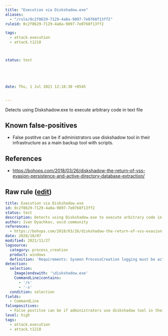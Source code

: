 ```yaml
---
title: "Execution via Diskshadow.exe"
aliases:
  - "/rule/0c2f8629-7129-4a8a-9897-7e0768f13ff2"
ruleid: 0c2f8629-7129-4a8a-9897-7e0768f13ff2

tags:
  - attack.execution
  - attack.t1218



status: test





date: Thu, 1 Jul 2021 12:18:30 +0545


---
```


Detects using Diskshadow.exe to execute arbitrary code in text file

<!--more-->


## Known false-positives

* False postitve can be if administrators use diskshadow tool in their infrastructure as a main backup tool with scripts.



## References

* https://bohops.com/2018/03/26/diskshadow-the-return-of-vss-evasion-persistence-and-active-directory-database-extraction/


## Raw rule ([edit](https://github.com/SigmaHQ/sigma/edit/master/rules/windows/process_creation/proc_creation_win_susp_diskshadow.yml))
```yaml
title: Execution via Diskshadow.exe
id: 0c2f8629-7129-4a8a-9897-7e0768f13ff2
status: test
description: Detects using Diskshadow.exe to execute arbitrary code in text file
author: Ivan Dyachkov, oscd.community
references:
  - https://bohops.com/2018/03/26/diskshadow-the-return-of-vss-evasion-persistence-and-active-directory-database-extraction/
date: 2020/10/07
modified: 2021/11/27
logsource:
  category: process_creation
  product: windows
  definition: 'Requirements: Sysmon ProcessCreation logging must be activated and Windows audit must Include command line in process creation events'
detection:
  selection:
    Image|endswith: '\diskshadow.exe'
    CommandLine|contains:
      - '/s'
      - '-s'
  condition: selection
fields:
  - CommandLine
falsepositives:
  - False postitve can be if administrators use diskshadow tool in their infrastructure as a main backup tool with scripts.
level: high
tags:
  - attack.execution
  - attack.t1218

```
